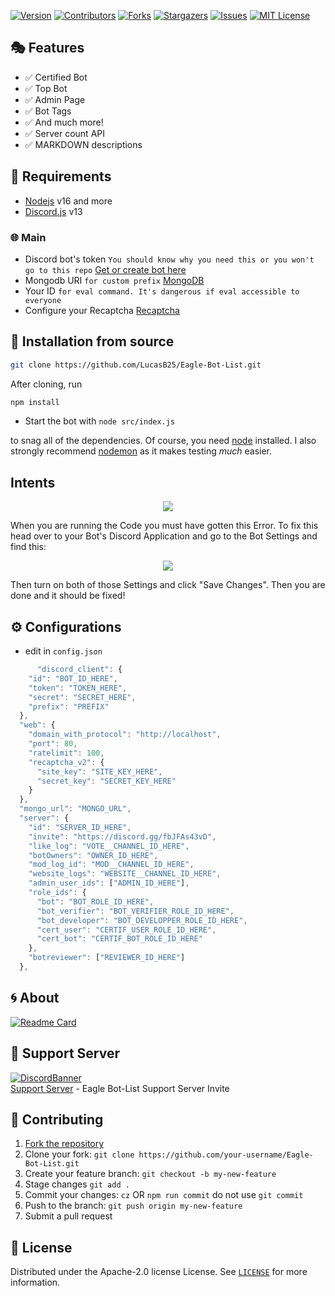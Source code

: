 [![Version][version-shield]](version-url)
[![Contributors][contributors-shield]][contributors-url]
[![Forks][forks-shield]][forks-url]
[![Stargazers][stars-shield]][stars-url]
[![Issues][issues-shield]][issues-url]
[![MIT License][license-shield]][license-url]

## 🎭 Features

- ✅ Certified Bot
- ✅ Top Bot
- ✅ Admin Page
- ✅ Bot Tags
- ✅ And much more!
- ✅ Server count API
- ✅ MARKDOWN descriptions

## 📎 Requirements

- [Nodejs](https://nodejs.org/download/release/v16.18.1/) v16 and more
- [Discord.js](https://github.com/discordjs/discord.js/) v13

### 🌐 Main

- Discord bot's
  token `You should know why you need this or you won't go to this repo` [Get or create bot here](https://discord.com/developers/applications)
- Mongodb
  URI `for custom prefix` [MongoDB](https://account.mongodb.com/account/login)
- Your ID `for eval command. It's dangerous if eval accessible to everyone`
- Configure your Recaptcha [Recaptcha](https://www.google.com/recaptcha/admin/create)

## 🚀 Installation from source

```bash
git clone https://github.com/LucasB25/Eagle-Bot-List.git
```

After cloning, run

```bash
npm install
```

- Start the bot with `node src/index.js`

to snag all of the dependencies. Of course, you need [node](https://nodejs.org/download/release/v16.18.1/) installed. I also strongly recommend [nodemon](https://www.npmjs.com/package/nodemon) as it makes testing _much_ easier.

## Intents

<p align="center">
  <a href="https://github.com/LucasB25/Eagle-Bot-List">
    <img src="https://media.discordapp.net/attachments/848492641585725450/894114853382410260/unknown.png">

  </a>
</p>
When you are running the Code you must have gotten this Error. To fix this head over to your Bot's Discord Application and go to the Bot Settings and find this:

<p align="center">
  <a href="https://github.com/LucasB25/Eagle-Bot-List">
    <img src="https://user-images.githubusercontent.com/50886682/196232974-d9cfc18c-92c5-43bd-b1bc-ff1cae3df701.png">

  </a>
</p>
Then turn on both of those Settings and click "Save Changes". Then you are done and it should be fixed!
<!-- CONFIGURATION -->

## ⚙️ Configurations

- edit in `config.json`

```js
      "discord_client": {
    "id": "BOT_ID_HERE",
    "token": "TOKEN_HERE",
    "secret": "SECRET_HERE",
    "prefix": "PREFIX"
  },
  "web": {
    "domain_with_protocol": "http://localhost",
    "port": 80,
    "ratelimit": 100,
    "recaptcha_v2": {
      "site_key": "SITE_KEY_HERE",
      "secret_key": "SECRET_KEY_HERE"
    }
  },
  "mongo_url": "MONGO_URL",
  "server": {
    "id": "SERVER_ID_HERE",
    "invite": "https://discord.gg/fbJFAs43vD",
    "like_log": "VOTE__CHANNEL_ID_HERE",
    "botOwners": "OWNER_ID_HERE",
    "mod_log_id": "MOD__CHANNEL_ID_HERE",
    "website_logs": "WEBSITE__CHANNEL_ID_HERE",
    "admin_user_ids": ["ADMIN_ID_HERE"],
    "role_ids": {
      "bot": "BOT_ROLE_ID_HERE",
      "bot_verifier": "BOT_VERIFIER_ROLE_ID_HERE",
      "bot_developer": "BOT_DEVELOPPER_ROLE_ID_HERE",
      "cert_user": "CERTIF_USER_ROLE_ID_HERE",
      "cert_bot": "CERTIF_BOT_ROLE_ID_HERE"
    },
    "botreviewer": ["REVIEWER_ID_HERE"]
  },
```

<!-- ABOUT THE PROJECT -->

## 🌀 About

[![Readme Card](https://github-readme-stats.vercel.app/api/pin/?username=LucasB25&repo=Eagle-Bot-List&theme=tokyonight)](https://github.com/LucasB25/Eagle-Bot-List)

## 💌 Support Server

[![DiscordBanner](https://invidget.switchblade.xyz/fbJFAs43vD)](https://discord.gg/fbJFAs43vD)<br />
[Support Server](https://discord.gg/fbJFAs43vD) - Eagle Bot-List Support Server Invite

## 🤝 Contributing

1. [Fork the repository](https://github.com/LucasB25/Eagle-Bot-List/fork)
2. Clone your fork: `git clone https://github.com/your-username/Eagle-Bot-List.git`
3. Create your feature branch: `git checkout -b my-new-feature`
4. Stage changes `git add .`
5. Commit your changes: `cz` OR `npm run commit` do not use `git commit`
6. Push to the branch: `git push origin my-new-feature`
7. Submit a pull request

<!-- LICENSE -->

## 🔐 License

Distributed under the Apache-2.0 license License. See [`LICENSE`](https://github.com/LucasB25/Eagle-Bot-List/blob/main/LICENSE) for more information.

[version-shield]: https://img.shields.io/github/package-json/v/LucasB25/Eagle-Bot-List?style=for-the-badge
[version-url]: https://github.com/LucasB25/Eagle-Bot-List
[contributors-shield]: https://img.shields.io/github/contributors/LucasB25/Eagle-Bot-List.svg?style=for-the-badge
[contributors-url]: https://github.com/LucasB25/Eagle-Bot-List/graphs/contributors
[forks-shield]: https://img.shields.io/github/forks/LucasB25/Eagle-Bot-List.svg?style=for-the-badge
[forks-url]: https://github.com/LucasB25/Eagle-Bot-List/network/members
[stars-shield]: https://img.shields.io/github/stars/LucasB25/Eagle-Bot-List.svg?style=for-the-badge
[stars-url]: https://github.com/LucasB25/Eagle-Bot-List/stargazers
[issues-shield]: https://img.shields.io/github/issues/LucasB25/Eagle-Bot-List.svg?style=for-the-badge
[issues-url]: https://github.com/LucasB25/Eagle-Bot-List/issues
[license-shield]: https://img.shields.io/github/license/LucasB25/Eagle-Bot-List.svg?style=for-the-badge
[license-url]: https://github.com/LucasB25/Eagle-Bot-List/blob/main/LICENSE
